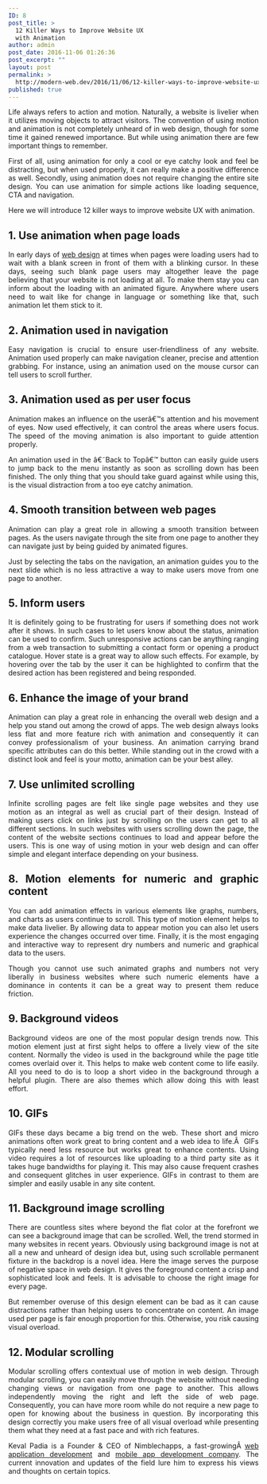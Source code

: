 ```yaml
---
ID: 8
post_title: >
  12 Killer Ways to Improve Website UX
  with Animation
author: admin
post_date: 2016-11-06 01:26:36
post_excerpt: ""
layout: post
permalink: >
  http://modern-web.dev/2016/11/06/12-killer-ways-to-improve-website-ux-with-animation/
published: true
---
```

<p style="text-align: justify">Life always refers to action and motion. Naturally, a website is livelier when it utilizes moving objects to attract visitors. The convention of using motion and animation is not completely unheard of in web design, though for some time it gained renewed importance. But while using animation there are few important things to remember.</p>
<p style="text-align: justify">First of all, using animation for only a cool or eye catchy look and feel be distracting, but when used properly, it can really make a positive difference as well. Secondly, using animation does not require changing the entire site design. You can use animation for simple actions like loading sequence, CTA and navigation.</p>
<p style="text-align: justify">Here we will introduce 12 killer ways to improve website UX with animation.</p>

<h2 style="text-align: justify">1. Use animation when page loads</h2>
<p style="text-align: justify">In early days of <a href="http://nimblechapps.com/">web design</a> at times when pages were loading users had to wait with a blank screen in front of them with a blinking cursor. In these days, seeing such blank page users may altogether leave the page believing that your website is not loading at all. To make them stay you can inform about the loading with an animated figure. Anywhere where users need to wait like for change in language or something like that, such animation let them stick to it.</p>

<h2 style="text-align: justify">2. Animation used in navigation</h2>
<p style="text-align: justify">Easy navigation is crucial to ensure user-friendliness of any website. Animation used properly can make navigation cleaner, precise and attention grabbing. For instance, using an animation used on the mouse cursor can tell users to scroll further.</p>

<h2 style="text-align: justify">3. Animation used as per user focus</h2>
<p style="text-align: justify">Animation makes an influence on the userâ€™s attention and his movement of eyes. Now used effectively, it can control the areas where users focus. The speed of the moving animation is also important to guide attention properly.</p>
<p style="text-align: justify">An animation used in the â€˜Back to Topâ€™ button can easily guide users to jump back to the menu instantly as soon as scrolling down has been finished. The only thing that you should take guard against while using this, is the visual distraction from a too eye catchy animation.</p>

<h2 style="text-align: justify">4. Smooth transition between web pages</h2>
<p style="text-align: justify">Animation can play a great role in allowing a smooth transition between pages. As the users navigate through the site from one page to another they can navigate just by being guided by animated figures.</p>
<p style="text-align: justify">Just by selecting the tabs on the navigation, an animation guides you to the next slide which is no less attractive a way to make users move from one page to another.</p>

<h2 style="text-align: justify">5. Inform users</h2>
<p style="text-align: justify">It is definitely going to be frustrating for users if something does not work after it shows. In such cases to let users know about the status, animation can be used to confirm. Such unresponsive actions can be anything ranging from a web transaction to submitting a contact form or opening a product catalogue. Hover state is a great way to allow such effects. For example, by hovering over the tab by the user it can be highlighted to confirm that the desired action has been registered and being responded.</p>

<h2 style="text-align: justify">6. Enhance the image of your brand</h2>
<p style="text-align: justify">Animation can play a great role in enhancing the overall web design and a help you stand out among the crowd of apps. The web design always looks less flat and more feature rich with animation and consequently it can convey professionalism of your business. An animation carrying brand specific attributes can do this better. While standing out in the crowd with a distinct look and feel is your motto, animation can be your best alley.</p>

<h2 style="text-align: justify">7. Use unlimited scrolling</h2>
<p style="text-align: justify">Infinite scrolling pages are felt like single page websites and they use motion as an integral as well as crucial part of their design. Instead of making users click on links just by scrolling on the users can get to all different sections. In such websites with users scrolling down the page, the content of the website sections continues to load and appear before the users. This is one way of using motion in your web design and can offer simple and elegant interface depending on your business.</p>

<h2 style="text-align: justify">8. Motion elements for numeric and graphic content</h2>
<p style="text-align: justify">You can add animation effects in various elements like graphs, numbers, and charts as users continue to scroll. This type of motion element helps to make data livelier. By allowing data to appear motion you can also let users experience the changes occurred over time. Finally, it is the most engaging and interactive way to represent dry numbers and numeric and graphical data to the users.</p>
<p style="text-align: justify">Though you cannot use such animated graphs and numbers not very liberally in business websites where such numeric elements have a dominance in contents it can be a great way to present them reduce friction.</p>

<h2 style="text-align: justify">9. Background videos</h2>
<p style="text-align: justify">Background videos are one of the most popular design trends now. This motion element just at first sight helps to offere a lively view of the site content. Normally the video is used in the background while the page title comes overlaid over it. This helps to make web content come to life easily. All you need to do is to loop a short video in the background through a helpful plugin. There are also themes which allow doing this with least effort.</p>

<h2 style="text-align: justify">10. GIFs</h2>
<p style="text-align: justify">GIFs these days became a big trend on the web. These short and micro animations often work great to bring content and a web idea to life.Â  GIFs typically need less resource but works great to enhance contents. Using video requires a lot of resources like uploading to a third party site as it takes huge bandwidths for playing it. This may also cause frequent crashes and consequent glitches in user experience. GIFs in contrast to them are simpler and easily usable in any site content.</p>

<h2 style="text-align: justify">11. Background image scrolling</h2>
<p style="text-align: justify">There are countless sites where beyond the flat color at the forefront we can see a background image that can be scrolled. Well, the trend stormed in many websites in recent years. Obviously using background image is not at all a new and unheard of design idea but, using such scrollable permanent fixture in the backdrop is a novel idea. Here the image serves the purpose of negative space in web design. It gives the foreground content a crisp and sophisticated look and feels. It is advisable to choose the right image for every page.</p>
<p style="text-align: justify">But remember overuse of this design element can be bad as it can cause distractions rather than helping users to concentrate on content. An image used per page is fair enough proportion for this. Otherwise, you risk causing visual overload.</p>

<h2 style="text-align: justify">12. Modular scrolling</h2>
<p style="text-align: justify">Modular scrolling offers contextual use of motion in web design. Through modular scrolling, you can easily move through the website without needing changing views or navigation from one page to another. This allows independently moving the right and left the side of web page. Consequently, you can have more room while do not require a new page to open for knowing about the business in question. By incorporating this design correctly you make users free of all visual overload while presenting them what they need at a fast pace and with rich features.</p>
<p style="text-align: justify">Keval Padia is a Founder &amp; CEO of Nimblechapps, a fast-growingÂ <a href="http://nimblechapps.com/website-development">web application development</a> and <a href="http://nimblechapps.com/mobile-app-development">mobile app development company</a>. The current innovation and updates of the field lure him to express his views and thoughts on certain topics.</p>